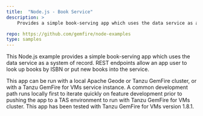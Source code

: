 ```yaml
---
title:  "Node.js - Book Service"
description: >
    Provides a simple book-serving app which uses the data service as a system of record. 

repo: https://github.com/gemfire/node-examples
type: samples
---
```


This Node.js example provides a simple book-serving app which uses the data service as a system of record. REST endpoints allow an app user to look up books by ISBN or put new books into the service.

This app can be run with a local Apache Geode or Tanzu GemFire cluster, or with a Tanzu GemFire for VMs service instance. A common development path runs locally first to iterate quickly on feature development prior to pushing the app to a TAS environment to run with Tanzu GemFire for VMs cluster. This app has been tested with Tanzu GemFire for VMs version 1.8.1.